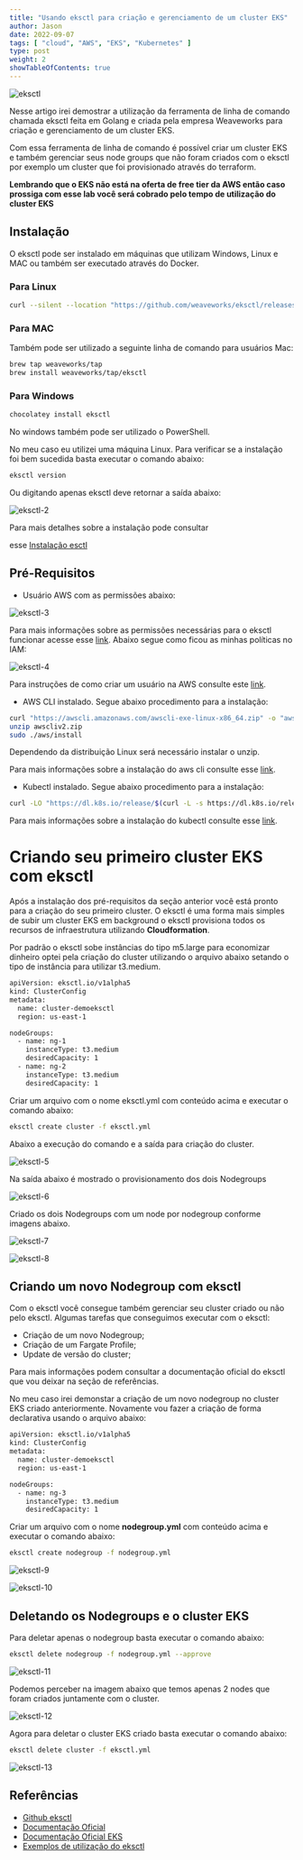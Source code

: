 ```yaml
---
title: "Usando eksctl para criação e gerenciamento de um cluster EKS"
author: Jason
date: 2022-09-07
tags: [ "cloud", "AWS", "EKS", "Kubernetes" ]
type: post
weight: 2
showTableOfContents: true
---
```

![eksctl](https://jjasonhenrique.github.io/blog/images/eksctl.jpg)

Nesse artigo irei demostrar a utilização da ferramenta de linha de
comando chamada eksctl feita em Golang e criada pela empresa Weaveworks
para criação e gerenciamento de um cluster EKS.

Com essa ferramenta de linha de comando é possível criar um cluster EKS
e também gerenciar seus node groups que não foram criados com o eksctl
por exemplo um cluster que foi provisionado através do terraform.

**Lembrando que o EKS não está na oferta de free tier da AWS então caso**
**prossiga com esse lab você será cobrado pelo tempo de utilização do**
**cluster EKS**

## Instalação 

O eksctl pode ser instalado em máquinas que utilizam Windows, Linux e
MAC ou também ser executado através do Docker.

### Para Linux

``` bash
curl --silent --location "https://github.com/weaveworks/eksctl/releases/latest/download/eksctl_$(uname -s)_amd64.tar.gz" | tar xz -C /tmpsudo mv /tmp/eksctl /usr/local/bin
```

### Para MAC

Também pode ser utilizado a seguinte linha de comando para usuários Mac:

``` bash
brew tap weaveworks/tap
brew install weaveworks/tap/eksctl
```

### Para Windows

``` bash
chocolatey install eksctl
```

No windows também pode ser utilizado o PowerShell.

No meu caso eu utilizei uma máquina Linux. Para verificar se a
instalação foi bem sucedida basta executar o comando abaixo:

``` bash
eksctl version
```

Ou digitando apenas eksctl deve retornar a saída abaixo:

![eksctl-2](https://jjasonhenrique.github.io/blog/images/eksctl-2.jpg)

Para mais detalhes sobre a instalação pode consultar

esse [Instalação esctl](https://eksctl.io/introduction/#installation)

## Pré-Requisitos 

- Usuário AWS com as permissões abaixo:

![eksctl-3](https://jjasonhenrique.github.io/blog/images/eksctl-3.jpg)

Para mais informações sobre as permissões necessárias para o eksctl
funcionar acesse esse [link](https://eksctl.io/usage/minimum-iam-policies/). Abaixo segue como ficou as minhas políticas no IAM:

![eksctl-4](https://jjasonhenrique.github.io/blog/images/eksctl-4.jpg)

Para instruções de como criar um usuário na AWS consulte este [link](https://docs.aws.amazon.com/IAM/latest/UserGuide/id_users_create.html).

- AWS CLI instalado. Segue abaixo procedimento para a instalação:

```bash
curl "https://awscli.amazonaws.com/awscli-exe-linux-x86_64.zip" -o "awscliv2.zip"
unzip awscliv2.zip
sudo ./aws/install
```

Dependendo da distribuição Linux será necessário instalar o unzip.

Para mais informações sobre a instalação do aws cli consulte
esse [link](https://docs.aws.amazon.com/cli/latest/userguide/getting-started-install.html).

- Kubectl instalado. Segue abaixo procedimento para a instalação:

```bash
curl -LO "https://dl.k8s.io/release/$(curl -L -s https://dl.k8s.io/release/stable.txt)/bin/linux/amd64/kubectl"chmod +x ./kubectlmv ./kubectl /usr/local/bin/ 
```

Para mais informações sobre a instalação do kubectl consulte esse [link](https://kubernetes.io/docs/tasks/tools/install-kubectl-linux/).

# Criando seu primeiro cluster EKS com eksctl 

Após a instalação dos pré-requisitos da seção anterior você está pronto
para a criação do seu primeiro cluster. O eksctl é uma forma mais
simples de subir um cluster EKS em background o eksctl provisiona todos
os recursos de infraestrutura utilizando **Cloudformation**.

Por padrão o eksctl sobe instâncias do tipo m5.large para economizar
dinheiro optei pela criação do cluster utilizando o arquivo abaixo
setando o tipo de instância para utilizar t3.medium.

``` bash
apiVersion: eksctl.io/v1alpha5
kind: ClusterConfig
metadata:
  name: cluster-demoeksctl              
  region: us-east-1                       

nodeGroups:
  - name: ng-1                
    instanceType: t3.medium   
    desiredCapacity: 1        
  - name: ng-2
    instanceType: t3.medium 
    desiredCapacity: 1
```

Criar um arquivo com o nome eksctl.yml com conteúdo acima e executar o
comando abaixo:

``` bash
eksctl create cluster -f eksctl.yml
```

Abaixo a execução do comando e a saída para criação do cluster.

![eksctl-5](https://jjasonhenrique.github.io/blog/images/eksctl-5.jpg)

Na saída abaixo é mostrado o provisionamento dos dois Nodegroups

![eksctl-6](https://jjasonhenrique.github.io/blog/images/eksctl-6.jpg)

Criado os dois Nodegroups com um node por nodegroup conforme imagens
abaixo.

![eksctl-7](https://jjasonhenrique.github.io/blog/images/eksctl-7.jpg)

![eksctl-8](https://jjasonhenrique.github.io/blog/images/eksctl-8.jpg)

## Criando um novo Nodegroup com eksctl 

Com o eksctl você consegue também gerenciar seu cluster criado ou não
pelo eksctl. Algumas tarefas que conseguimos executar com o eksctl:

- Criação de um novo Nodegroup;
- Criação de um Fargate Profile;
- Update de versão do cluster;

Para mais informações podem consultar a documentação oficial do eksctl
que vou deixar na seção de referências.

No meu caso irei demonstar a criação de um novo nodegroup no cluster EKS
criado anteriormente. Novamente vou fazer a criação de forma declarativa
usando o arquivo abaixo:

``` bash
apiVersion: eksctl.io/v1alpha5
kind: ClusterConfig
metadata:
  name: cluster-demoeksctl            
  region: us-east-1 

nodeGroups:
  - name: ng-3               
    instanceType: t3.medium     
    desiredCapacity: 1  
```

Criar um arquivo com o nome **nodegroup.yml** com conteúdo acima e executar
o comando abaixo:

``` bash
eksctl create nodegroup -f nodegroup.yml
```

![eksctl-9](https://jjasonhenrique.github.io/blog/images/eksctl-9.jpg)

![eksctl-10](https://jjasonhenrique.github.io/blog/images/eksctl-10.jpg)

## Deletando os Nodegroups e o cluster EKS

Para deletar apenas o nodegroup basta executar o comando abaixo:

``` bash
eksctl delete nodegroup -f nodegroup.yml --approve
```

![eksctl-11](https://jjasonhenrique.github.io/blog/images/eksctl-11.jpg)

Podemos perceber na imagem abaixo que temos apenas 2 nodes que foram criados juntamente com o cluster.

![eksctl-12](https://jjasonhenrique.github.io/blog/images/eksctl-12.jpg)

Agora para deletar o cluster EKS criado basta executar o comando abaixo:

``` bash
eksctl delete cluster -f eksctl.yml
```

![eksctl-13](https://jjasonhenrique.github.io/blog/images/eksctl-13.jpg)

## Referências 

- [Github eksctl](https://github.com/weaveworks/eksctl)
- [Documentação Oficial](https://eksctl.io/)
- [Documentação Oficial EKS](https://docs.aws.amazon.com/eks/latest/userguide/getting-started.html)
- [Exemplos de utilização do eksctl](https://github.com/weaveworks/eksctl/tree/main/examples)
